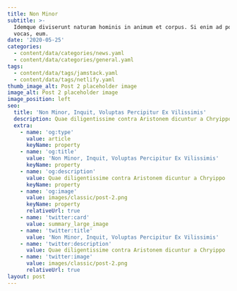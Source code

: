 ```yaml
---
title: Non Minor
subtitle: >-
  Idemque diviserunt naturam hominis in animum et corpus. Si enim ad populum me
  vocas, eum.
date: '2020-05-25'
categories:
  - content/data/categories/news.yaml
  - content/data/categories/general.yaml
tags:
  - content/data/tags/jamstack.yaml
  - content/data/tags/netlify.yaml
thumb_image_alt: Post 2 placeholder image
image_alt: Post 2 placeholder image
image_position: left
seo:
  title: 'Non Minor, Inquit, Voluptas Percipitur Ex Vilissimis'
  description: Quae diligentissime contra Aristonem dicuntur a Chryippo
  extra:
    - name: 'og:type'
      value: article
      keyName: property
    - name: 'og:title'
      value: 'Non Minor, Inquit, Voluptas Percipitur Ex Vilissimis'
      keyName: property
    - name: 'og:description'
      value: Quae diligentissime contra Aristonem dicuntur a Chryippo
      keyName: property
    - name: 'og:image'
      value: images/classic/post-2.png
      keyName: property
      relativeUrl: true
    - name: 'twitter:card'
      value: summary_large_image
    - name: 'twitter:title'
      value: 'Non Minor, Inquit, Voluptas Percipitur Ex Vilissimis'
    - name: 'twitter:description'
      value: Quae diligentissime contra Aristonem dicuntur a Chryippo
    - name: 'twitter:image'
      value: images/classic/post-2.png
      relativeUrl: true
layout: post
---
```

